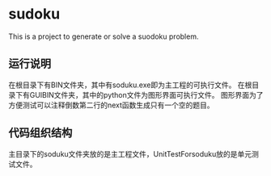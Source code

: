 # sudoku

This is a project to generate or solve a suodoku problem.

## 运行说明

在根目录下有BIN文件夹，其中有soduku.exe即为主工程的可执行文件。
在根目录下有GUIBIN文件夹，其中的python文件为图形界面可执行文件。
图形界面为了方便测试可以注释倒数第二行的next函数生成只有一个空的题目。

## 代码组织结构

主目录下的soduku文件夹放的是主工程文件，UnitTestForsoduku放的是单元测试文件。